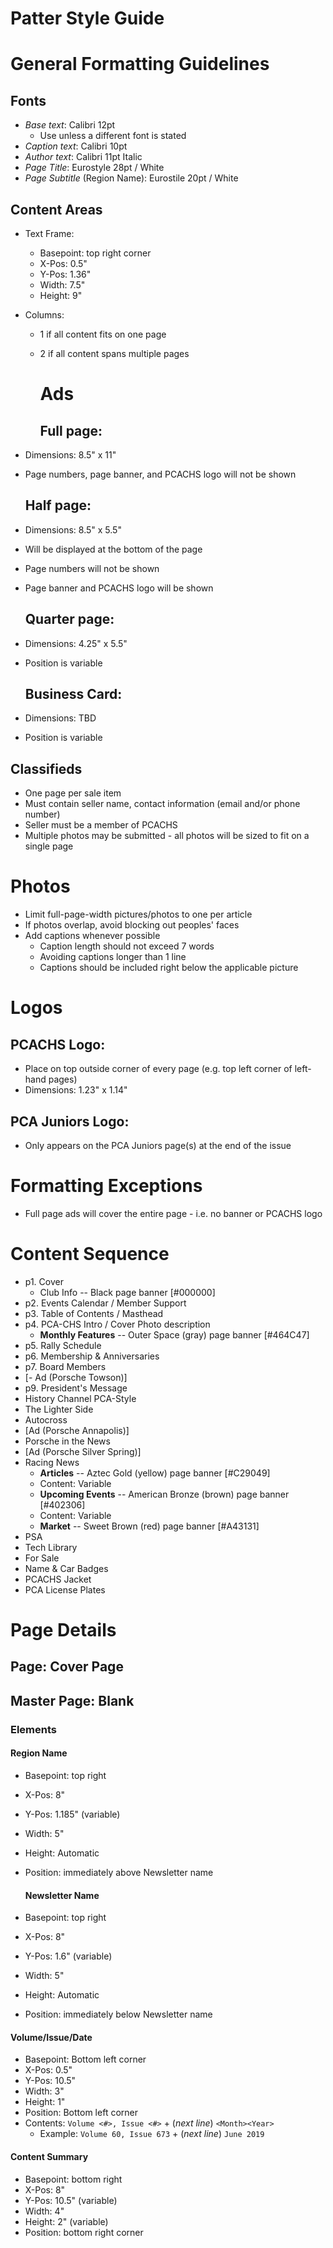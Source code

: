 # Patter Style Guide

# General Formatting Guidelines

## Fonts

- *Base text*: Calibri 12pt
  - Use unless a different font is stated
- *Caption text*: Calibri 10pt
- *Author text*: Calibri 11pt Italic
- *Page Title*: Eurostyle 28pt / White
- *Page Subtitle* (Region Name): Eurostile 20pt / White

## Content Areas

- Text Frame:
  
  - Basepoint: top right corner
  - X-Pos: 0.5"
  - Y-Pos: 1.36"
  - Width: 7.5"
  - Height: 9"

- Columns:
  
  - 1 if all content fits on one page
  
  - 2 if all content spans multiple pages
    
    # Ads
    
    ## Full page:

- Dimensions: 8.5" x 11"

- Page numbers, page banner, and PCACHS logo will not be shown
  
  ## Half page:

- Dimensions: 8.5" x 5.5"

- Will be displayed at the bottom of the page

- Page numbers will not be shown

- Page banner and PCACHS logo will be shown
  
  ## Quarter page:

- Dimensions: 4.25" x 5.5"

- Position is variable
  
  ## Business Card:

- Dimensions: TBD

- Position is variable

## Classifieds

- One page per sale item
- Must contain seller name, contact information (email and/or phone number)
- Seller must be a member of PCACHS
- Multiple photos may be submitted - all photos will be sized to fit on a single page

# Photos

- Limit full-page-width pictures/photos to one per article
- If photos overlap, avoid blocking out peoples' faces
- Add captions whenever possible
  - Caption length should not exceed 7 words
  - Avoiding captions longer than 1 line
  - Captions should be included right below the applicable picture

# Logos

## PCACHS Logo:

- Place on top outside corner of every page (e.g. top left corner of left-hand pages)
- Dimensions: 1.23" x 1.14"

## PCA Juniors Logo:

- Only appears on the PCA Juniors page(s) at the end of the issue

# Formatting Exceptions

- Full page ads will cover the entire page - i.e. no banner or PCACHS logo

# Content Sequence

- p1. Cover
  - Club Info -- Black page banner [#000000]
- p2. Events Calendar / Member Support
- p3. Table of Contents / Masthead
- p4. PCA-CHS Intro / Cover Photo description
  - **Monthly Features** -- Outer Space (gray) page banner [#464C47]
- p5. Rally Schedule
- p6. Membership & Anniversaries
- p7. Board Members
- [- Ad (Porsche Towson)]
- p9. President's Message
- History Channel PCA-Style
- The Lighter Side
- Autocross
- [Ad (Porsche Annapolis)]
- Porsche in the News
- [Ad (Porsche Silver Spring)]
- Racing News
  - **Articles** -- Aztec Gold (yellow) page banner [#C29049]
  - Content: Variable
  - **Upcoming Events** -- American Bronze (brown) page banner [#402306]
  - Content: Variable
  - **Market** -- Sweet Brown (red) page banner [#A43131]
- PSA
- Tech Library
- For Sale
- Name & Car Badges
- PCACHS Jacket
- PCA License Plates

# Page Details

## Page: Cover Page

## Master Page: Blank

### Elements

#### Region Name

- Basepoint: top right

- X-Pos: 8"

- Y-Pos: 1.185" (variable)

- Width: 5" 

- Height: Automatic

- Position: immediately above Newsletter name
  
  #### Newsletter Name

- Basepoint: top right

- X-Pos: 8"

- Y-Pos: 1.6" (variable)

- Width: 5" 

- Height: Automatic

- Position: immediately below Newsletter name

#### Volume/Issue/Date

- Basepoint: Bottom left corner
- X-Pos: 0.5"
- Y-Pos: 10.5"
- Width: 3"
- Height: 1"
- Position: Bottom left corner
- Contents: `Volume <#>, Issue <#>` + (_next line_) `<Month><Year>`
  - Example: `Volume 60, Issue 673` + (_next line_) `June 2019`

#### Content Summary

- Basepoint: bottom right
- X-Pos: 8"
- Y-Pos: 10.5" (variable)
- Width: 4"
- Height: 2" (variable)
- Position: bottom right corner